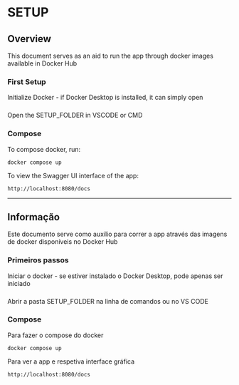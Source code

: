 # SETUP

## Overview
This document serves as an aid to run the app through docker images available in Docker Hub

### First Setup
Initialize Docker - if Docker Desktop is installed, it can simply open

###
Open the SETUP_FOLDER in VSCODE or CMD

### Compose 
To compose docker, run:

```
docker compose up
```

To view the Swagger UI interface of the app:

```
http://localhost:8080/docs
```
--------------------------------------------------------------------------------------------------------

###
###
## Informação
Este documento serve como auxílio para correr a app através das imagens de docker disponíveis no Docker Hub

### Primeiros passos
Iniciar o docker - se estiver instalado o Docker Desktop, pode apenas ser iniciado

###
Abrir a pasta SETUP_FOLDER na linha de comandos ou no VS CODE

### Compose 
Para fazer o compose do docker

```
docker compose up
```

Para ver a app e respetiva interface gráfica

```
http://localhost:8080/docs
```
